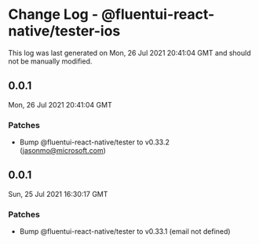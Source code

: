 # Change Log - @fluentui-react-native/tester-ios

This log was last generated on Mon, 26 Jul 2021 20:41:04 GMT and should not be manually modified.

<!-- Start content -->

## 0.0.1

Mon, 26 Jul 2021 20:41:04 GMT

### Patches

- Bump @fluentui-react-native/tester to v0.33.2 (jasonmo@microsoft.com)

## 0.0.1

Sun, 25 Jul 2021 16:30:17 GMT

### Patches

- Bump @fluentui-react-native/tester to v0.33.1 (email not defined)
